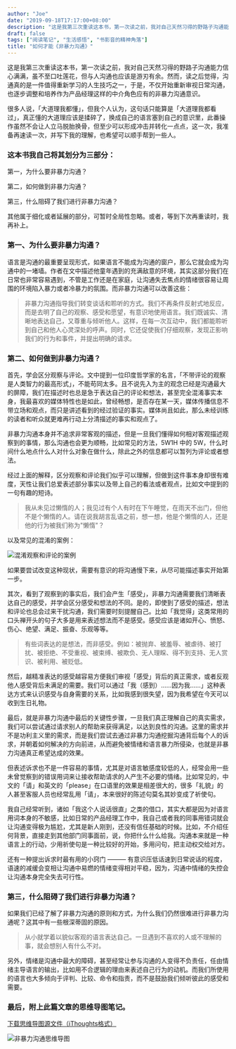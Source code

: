 ```yaml
---
author: "Joe"
date: "2019-09-18T17:17:00+08:00"
description: "这是我第三次重读这本书，第一次读之前，我对自己天然习得的野路子沟通能力信心满满，虽不至口吐莲花，但与人沟通也应该是游刃有余。然而，读之后觉得，沟通真的是一件值得重新学习的人生技巧之一，于是，不仅开始重新审视日常沟通，也逐步调整和培养作为产品经理这样的中介角色应有的非暴力沟通意识。"
draft: false
tags: ["阅读笔记", "生活感悟", "书影音的精神角落"]
title: "如何才能《非暴力沟通》"
---
```


这是我第三次重读这本书，第一次读之前，我对自己天然习得的野路子沟通能力信心满满，虽不至口吐莲花，但与人沟通也应该是游刃有余。然而，读之后觉得，沟通真的是一件值得重新学习的人生技巧之一，于是，不仅开始重新审视日常沟通，也逐步调整和培养作为产品经理这样的中介角色应有的非暴力沟通意识。

很多人说，「大道理我都懂」，但我个人认为，这句话只能算是「大道理我都看过」，真正懂的大道理应该是揉碎了，换成自己的语言塞到自己的意识里，此番操作虽然不会让人立马脱胎换骨，但至少可以形成冲击并转化一点点，这一次，我准备再速读一次，并写下我的理解，也希望可以顺手帮到一些人。

### 这本书我自己将其划分为三部分：

第一，为什么要非暴力沟通？

第二，如何做到非暴力沟通？

第三，什么阻碍了我们进行非暴力沟通？

其他属于细化或者延展的部分，可暂时全局性忽略。或者，等到下次再重读时，我再补上。

### **第一、为什么要非暴力沟通？**

语言是沟通的最重要呈现形式，如果语言不能成为沟通的窗户，那么它就会成为沟通中的一堵墙。作者在文中描述他童年遇到的充满敌意的环境，其实这部分我们在日常也非常容易遇到，不管是工作还是在家庭，让沟通失去焦点的情绪很容易让周围的环境陷入暴力或者冷暴力的氛围。而非暴力沟通可以改善这些：

> 非暴力沟通指导我们转变谈话和聆听的方式。我们不再条件反射式地反应，而是去明了自己的观察、感受和愿望，有意识地使用语言。我们既诚实、清晰地表达自己，又尊重与倾听他人。这样，在每一次互动中，我们都能聆听到自己和他人心灵深处的呼声。同时，它还促使我们仔细观察，发现正影响我们的行为和事件，并提出明确的请求。
> 

### **第二、如何做到非暴力沟通？**

首先，学会区分观察与评论。文中提到一位印度哲学家的名言，「不带评论的观察是人类智力的最高形式」，不能苟同太多。且不说先入为主的观念已经是沟通最大的屏障，我们在描述时也总是急于表达自己的评论和想法，甚至完全混淆事实本身，我最喜欢的媒体特性也是如此，曾经畅想，是否存在某一天，媒体传播信息不带立场和观点，而只是讲述看到的经过验证的事实。媒体尚且如此，那么未经训练的读者和听众就更难再行动上分清描述的事实和观点了。

非暴力沟通本身并不追求非常客观的描述，但是一旦我们懂得如何相对客观描述观察到的事情，那么沟通也会更为顺畅，比如常见的方法，5W1H 中的 5W，什么时间什么地点什么人对什么对象在做什么，除此之外的信息都可以暂列为评论或者想法。

经过上面的解释，区分观察和评论我们似乎可以理解，但做到这件事本身却很有难度，天性让我们总爱表述部分事实以及带上自己的看法或者观点，比如文中提到的一句有趣的短诗。

> 我从未见过懒惰的人；我见过有个人有时在下午睡觉，在雨天不出门，但他不是个懒惰的人。请在说我胡言乱语之前，想一想，他是个懒惰的人，还是他的行为被我们称为"懒惰"？
> 

以及常见的混淆的案例：

![混淆观察和评论的案例](/images/posts/nonviolent-communication-reading-notes/confusion-example.webp)

如果要尝试改变这种现状，需要有意识的将沟通慢下来，从尽可能描述事实开始第一步。

其次，看到了观察到的事实后，我们会产生「感受」，非暴力沟通需要我们清晰表达自己的感受，并学会区分感受和想法的不同。是的，即使到了感受的描述，想法和评论也总会过来干扰沟通，我们需要时刻提醒自己。比如「我觉得」这类常用的口头禅开头的句子大多是用来表述想法而不是感受。感受应该是诸如开心、愤怒、伤心、绝望、满足、振奋、乐观等等。

> 有些词表达的是想法，而非感受。例如：被抛弃、被羞辱、被虐待、被打扰、被拒绝、不受重视、被束缚、被欺负、无人理睬、得不到支持、无人赏识、被利用、被贬低。
> 

然后，越精准表达的感受越容易方便我们审视「感受」背后的真正需求，或者反观他人感受背后未满足的需要。我们可以通过「我（感到）……因为我……」这种表达方式来认识感受与自身需要的关系，比如我感到很失望，因为我希望在今天可以收到生日礼物。

最后，就是非暴力沟通中最后的关键性步骤，一旦我们真正理解自己的真实需求，我们可以尝试通过请求别人的帮助来获得满足，以达到良性的沟通。这里的需求并不是功利主义里的需求，而是我们尝试去通过非暴力沟通挖掘沟通背后每个人的诉求，并朝着如何解决的方向前进，从而避免被情绪和语言暴力所侵染，也就是非暴力沟通真正希望达成的效果。

但表述诉求也不是一件容易的事情，尤其是对语言敏感度较低的人，经常会用一些未曾觉察到的错误用词来让接收帮助请求的人产生不必要的情绪。比如常见的，中文的「请」和英文的「please」在口语里的效果是相差很大的，很多「礼貌」的人甚至客服人员也经常乱用「请」，本来很好的陈述句莫名其妙变成了祈使句。

我自己经常听到，诸如「我这个人说话很直」之类的借口，其实大都是因为对语言用词本身的不敏感，比如日常的产品经理工作中，我自己或者我的同事用错词就会让沟通变得极为尴尬，尤其是新人刚到，还没有信任基础的时候。比如，不介绍任何背景，直接走到其他部门同事面前，说，你把什么什么给我。沟通本来就是一种语言上的行动，少用祈使句是一种比较好的开始，多用问句，把主动权交给对方。

还有一种提出诉求时最有用的小窍门 ——— 有意识压低话速到日常说话的程度，语速的减缓会变相让沟通中易燃的情绪变得相对平稳，因为，沟通中情绪的失控会让沟通本身完全失去可行性。

### **第三，什么阻碍了我们进行非暴力沟通？**

如果我们已经了解了非暴力沟通的原则和方式，为什么我们仍然很难进行非暴力沟通呢？这其中有一些根深蒂固的原因。

> 从小就学着以貌似客观的语言表达自己。一旦遇到不喜欢的人或不理解的事，就会想别人有什么不对。
> 

另外，情绪是沟通中最大的障碍，甚至经常让参与沟通的人变得不负责任，任由情绪主导语言的输出，比如用不合逻辑的理由来表述自己行为的动机。而我们所使用的语言也大多倾向于评判、比较、命令和指责，而不是鼓励我们倾听彼此的感受和需要。

### **最后，附上此篇文章的思维导图笔记。**

[下载思维导图源文件（iThoughts格式）](/downloads/nonviolent-communication-reading-notes/nonviolent-communication-mindmap.itmz)

![非暴力沟通思维导图](/images/posts/nonviolent-communication-reading-notes/mindmap.webp)
